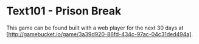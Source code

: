 # Text101 - Prison Break

This game can be found built with a web player for the next 30 days at [http://gamebucket.io/game/3a39d920-86fd-434c-97ac-04c31ded494a].

